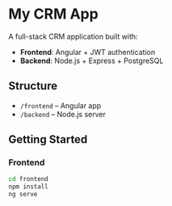 # My CRM App

A full-stack CRM application built with:

- **Frontend**: Angular + JWT authentication
- **Backend**: Node.js + Express + PostgreSQL

## Structure

- `/frontend` – Angular app
- `/backend` – Node.js server

## Getting Started

### Frontend
```bash
cd frontend
npm install
ng serve
